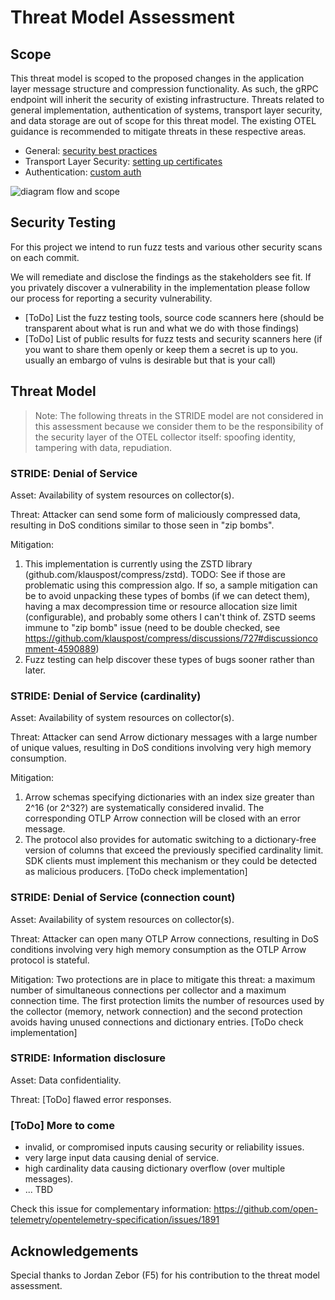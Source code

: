 # Threat Model Assessment

## Scope

This threat model is scoped to the proposed changes in the application layer
message structure and compression functionality. As such, the gRPC endpoint will
inherit the security of existing infrastructure. Threats related to general
implementation, authentication of systems, transport layer security, and data
storage are out of scope for this threat model. The existing OTEL guidance is
recommended to mitigate threats in these respective areas.

* General: [security best
  practices](https://github.com/open-telemetry/opentelemetry-collector/blob/main/docs/security-best-practices.md)
* Transport Layer Security: [setting up
  certificates](https://opentelemetry.io/docs/collector/configuration/#setting-up-certificates)
* Authentication: [custom
  auth](https://opentelemetry.io/docs/collector/custom-auth/)

![diagram flow and scope](img/OTEL%20-%20TMA%20scope.png)

## Security Testing

For this project we intend to run fuzz tests and various other security scans on
each commit.

We will remediate and disclose the findings as the stakeholders see fit. If you
privately discover a vulnerability in the implementation please follow our
process for reporting a security vulnerability.

* [ToDo] List the fuzz testing tools, source code scanners here (should be
  transparent about what is run and what we do with those findings)
* [ToDo] List of public results for fuzz tests and security scanners here (if
  you want to share them openly or keep them a secret is up to you. usually an
  embargo of vulns is desirable but that is your call)

## Threat Model

> Note: The following threats in the STRIDE model are not considered in this
assessment because we consider them to be the responsibility of the security
layer of the OTEL collector itself: spoofing identity, tampering with data,
repudiation.

### STRIDE: Denial of Service

Asset: Availability of system resources on collector(s).

Threat: Attacker can send some form of maliciously compressed data, resulting in
DoS conditions similar to those seen in "zip bombs".

Mitigation:

1) This implementation is currently using the ZSTD library
   (github.com/klauspost/compress/zstd). TODO: See if those are problematic
   using this compression algo. If so, a sample mitigation can be to avoid
   unpacking these types of bombs (if we can detect them), having a max
   decompression time or resource allocation size limit (configurable), and
   probably some others I can't think of. ZSTD seems immune to "zip bomb" issue
   (need to be double checked, see
   https://github.com/klauspost/compress/discussions/727#discussioncomment-4590889)
2) Fuzz testing can help discover these types of bugs sooner rather than later.

### STRIDE: Denial of Service (cardinality)

Asset: Availability of system resources on collector(s).

Threat: Attacker can send Arrow dictionary messages with a large number of
unique values, resulting in DoS conditions involving very high memory
consumption.

Mitigation:

1) Arrow schemas specifying dictionaries with an index size greater than 2^16
(or 2^32?) are systematically considered invalid. The corresponding OTLP Arrow
connection will be closed with an error message.
2) The protocol also provides for automatic switching to a dictionary-free
version of columns that exceed the previously specified cardinality limit. SDK
clients must implement this mechanism or they could be detected as malicious
producers. [ToDo check implementation]

### STRIDE: Denial of Service (connection count)

Asset: Availability of system resources on collector(s).

Threat: Attacker can open many OTLP Arrow connections, resulting in DoS
conditions involving very high memory consumption as the OTLP Arrow protocol is
stateful.

Mitigation: Two protections are in place to mitigate this threat: a maximum
number of simultaneous connections per collector and a maximum connection time.
The first protection limits the number of resources used by the collector
(memory, network connection) and the second protection avoids having unused
connections and dictionary entries. [ToDo check implementation]

### STRIDE: Information disclosure

Asset: Data confidentiality.

Threat: [ToDo] flawed error responses.

### [ToDo] More to come

* invalid, or compromised inputs causing security or reliability issues.
* very large input data causing denial of service.
* high cardinality data causing dictionary overflow (over multiple messages).
* ... TBD

Check this issue for complementary information:
https://github.com/open-telemetry/opentelemetry-specification/issues/1891

## Acknowledgements

Special thanks to Jordan Zebor (F5) for his contribution to the threat model
assessment.
